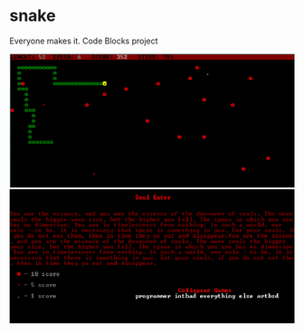 # snake
Everyone makes it. Code Blocks project


![Иллюстрация к проекту](https://github.com/born-to-die/snake/blob/master/1.PNG)
![Иллюстрация к проекту](https://github.com/born-to-die/snake/blob/master/2.PNG)
